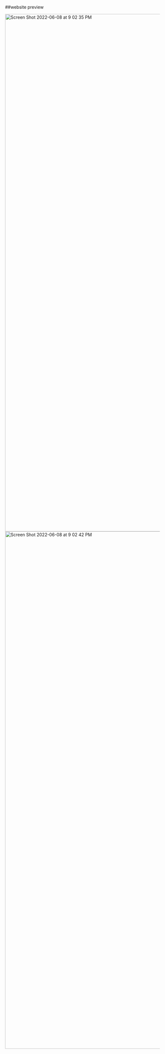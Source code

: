 ##website preview

<img width="1680" alt="Screen Shot 2022-06-08 at 9 02 35 PM" src="https://user-images.githubusercontent.com/70664877/172761765-658903d7-1049-4684-b258-8e189cca5d0b.png">
<img width="1680" alt="Screen Shot 2022-06-08 at 9 02 42 PM" src="https://user-images.githubusercontent.com/70664877/172761782-7a5c7ec5-42b0-4f57-b997-6160a1d3f04d.png">
